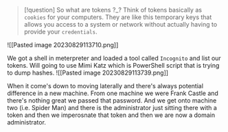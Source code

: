 >[!question] So what are tokens ?_?
>Think of tokens basically as `cookies` for your computers.
They are like this temporary keys that allows you access to a system or network without actually having to provide your `credentials`.

![[Pasted image 20230829113710.png]]


We got a shell in meterpreter and loaded a tool called `Incognito` and list our tokens.
Will going to use Mimi Katz which is PowerShell script that is trying to dump hashes.
![[Pasted image 20230829113739.png]]

When it come's down to moving laterally and there's always potential difference in a new machine.
From one machine we were Frank Castle and there's nothing great we passed that password.
And we get onto machine two (i.e. Spider Man) and there is the administrator just sitting there with a token and then we imperosnate that token and then we are now a domain administrator.

